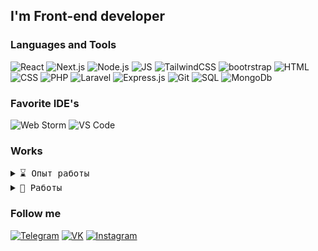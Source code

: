 

## I'm Front-end developer

### Languages and Tools
![React](https://img.shields.io/badge/React.js-131313?style=for-the-badge&logo=react)
![Next.js](https://img.shields.io/badge/Next.js-131313?style=for-the-badge&logo=next.js)
![Node.js](https://img.shields.io/badge/Node.js-131313?style=for-the-badge&logo=node.js)
![JS](https://img.shields.io/badge/JavaScript-131313?style=for-the-badge&logo=javascript)
![TailwindCSS](https://img.shields.io/badge/Tailwind-131313?style=for-the-badge&logo=tailwindcss)
![bootrstrap](https://img.shields.io/badge/Bootstrap-131313?style=for-the-badge&logo=bootstrap)
![HTML](https://img.shields.io/badge/HTML-131313?style=for-the-badge&logo=html5)
![CSS](https://img.shields.io/badge/CSS-131313?style=for-the-badge&logo=css3)
![PHP](https://img.shields.io/badge/PHP-131313?style=for-the-badge&logo=php)
![Laravel](https://img.shields.io/badge/Laravel-131313?style=for-the-badge&logo=laravel)
![Express.js](https://img.shields.io/badge/Express.js-131313?style=for-the-badge&logo=express)
![Git](https://img.shields.io/badge/Git-131313?style=for-the-badge&logo=git)
![SQL](https://img.shields.io/badge/MySQL-131313?style=for-the-badge&logo=mysql)
![MongoDb](https://img.shields.io/badge/MongoDb-131313?style=for-the-badge&logo=mongodb)

### Favorite IDE's
![Web Storm](https://img.shields.io/badge/WEB_STORM-131313?style=for-the-badge&logo=webstorm)
![VS Code](https://img.shields.io/badge/VS_CODE-131313?style=for-the-badge&logo=visualstudiocode)

### Works

<details>
 <summary> <samp>⌛ Опыт работы</samp></summary>
 
|     =)              |          Место работы                                |         Должность/Стек             |         Время                   |
| ----------------- | ---------------------------------------- | ------------------ | ---------------------------- |
| <img src="tagmate.svg" alt="drawing" width="75"/>   | [TagMate](https://tagmate.ru) | Front-end <br>NextJS   | 06.2024 - <br>текущее время      |
</details>

<details>
 <summary> <samp>💼 Работы</samp></summary>

|     =)              |          Проект                           |         Стек             |
| ----------------- | ---------------------------------------- | ------------------ |
| <img src="tagmate.svg" alt="drawing" width="75"/>   | [TagMate](https://tagmate.ru) | Front-end NextJS <br> Back-end Express.js   |
| <img src="tagmate.svg" alt="drawing" width="75"/>   | [Cookie Store](https://open-shop-seven.vercel.app) | Front-end ReactJS <br> Back-end Firebase   |
| <img src="tagmate.svg" alt="drawing" width="75"/>   | [Japan Kitchen](https://japan-kitchen.vercel.app/) | Front-end ReactJS <br> Back-end Firebase   |
| <img src="tagmate.svg" alt="drawing" width="75"/>   | [My Portfolio](https://ivan-wake.vercel.app) | Front-end NextJS   |
</details>

### Follow me

[![Telegram](https://img.shields.io/badge/Telegram-131313?style=for-the-badge&logo=telegram)](https://t.me/purplebaby15)
[![VK](https://img.shields.io/badge/Vkontakte-131313?style=for-the-badge&logo=vk)](https://vk.com/purplebaby16)
[![Instagram](https://img.shields.io/badge/Instagram-131313?style=for-the-badge&logo=instagram)](https://instagram.com/purplebaby_dev)
